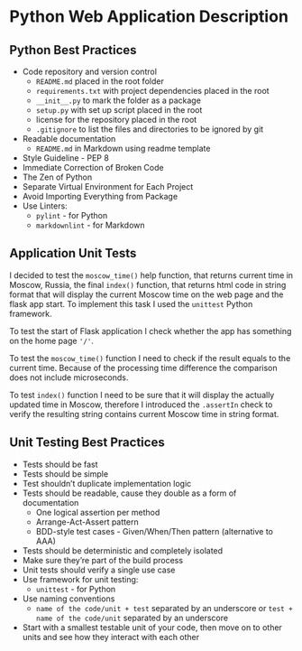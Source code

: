 # Python Web Application Description

## Python Best Practices

- Code repository and version control
  - `README.md` placed in the root folder
  - `requirements.txt` with project dependencies placed in the root
  - `__init__.py` to mark the folder as a package
  - `setup.py` with set up script placed in the root
  - license for the repository placed in the root
  - `.gitignore` to list the files and directories to be ignored by git 
- Readable documentation
  - `README.md` in Markdown using readme template
- Style Guideline - PEP 8
- Immediate Correction of Broken Code
- The Zen of Python
- Separate Virtual Environment for Each Project
- Avoid Importing Everything from Package
- Use Linters:
  - `pylint` - for Python
  - `markdownlint` - for Markdown

## Application Unit Tests

I decided to test the `moscow_time()` help function, that returns current time in Moscow, Russia,  the final `index()` function, that returns html code in string format that will display the current Moscow time on the web page and the flask app start. To implement this task I used the `unittest` Python framework.

To test the start of Flask application I check whether the app has something on the home page `'/'`.

To test the `moscow_time()` function I need to check if the result equals to the current time. Because of the processing time difference the comparison does not include microseconds.

To test `index()` function I need to be sure that it will display the actually updated time in Moscow, therefore I introduced the `.assertIn` check to verify the resulting string contains current Moscow time in string format.

## Unit Testing Best Practices

- Tests should be fast
- Tests should be simple
- Test shouldn’t duplicate implementation logic
- Tests should be readable, cause they double as a form of documentation
  - One logical assertion per method
  - Arrange-Act-Assert pattern
  - BDD-style test cases - Given/When/Then pattern (alternative to AAA)
- Tests should be deterministic and completely isolated
- Make sure they’re part of the build process
- Unit tests should verify a single use case
- Use framework for unit testing:
  - `unittest` - for Python
- Use naming conventions
  - `name of the code/unit + test` separated by an underscore or `test + name of the code/unit` separated by an underscore
- Start with a smallest testable unit of your code, then move on to other units and see how they interact with each other
